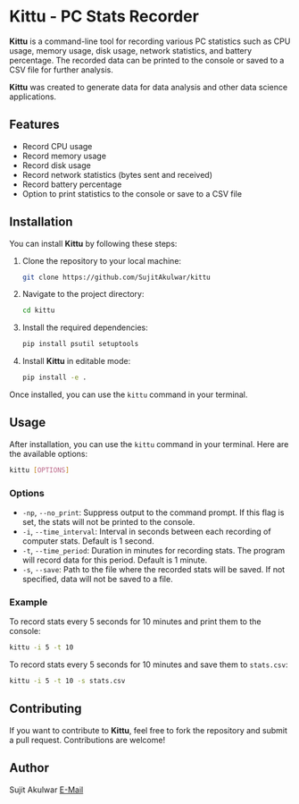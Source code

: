 

# Kittu - PC Stats Recorder

**Kittu** is a command-line tool for recording various PC statistics such as CPU usage, memory usage, disk usage, network statistics, and battery percentage. The recorded data can be printed to the console or saved to a CSV file for further analysis.

**Kittu** was created to generate data for data analysis and other data science applications.

## Features

- Record CPU usage
- Record memory usage
- Record disk usage
- Record network statistics (bytes sent and received)
- Record battery percentage
- Option to print statistics to the console or save to a CSV file

## Installation

You can install **Kittu** by following these steps:

1. Clone the repository to your local machine:

   ```bash
   git clone https://github.com/SujitAkulwar/kittu
   ```
2. Navigate to the project directory:

   ```bash
   cd kittu
   ```
3. Install the required dependencies:

   ```bash
   pip install psutil setuptools
   ```
4. Install **Kittu** in editable mode:

   ```bash
   pip install -e .
   ```

Once installed, you can use the `kittu` command in your terminal.

## Usage

After installation, you can use the `kittu` command in your terminal. Here are the available options:

```bash
kittu [OPTIONS]
```

### Options

- `-np`, `--no_print`: Suppress output to the command prompt. If this flag is set, the stats will not be printed to the console.
- `-i`, `--time_interval`: Interval in seconds between each recording of computer stats. Default is 1 second.
- `-t`, `--time_period`: Duration in minutes for recording stats. The program will record data for this period. Default is 1 minute.
- `-s`, `--save`: Path to the file where the recorded stats will be saved. If not specified, data will not be saved to a file.

### Example

To record stats every 5 seconds for 10 minutes and print them to the console:

```bash
kittu -i 5 -t 10
```

To record stats every 5 seconds for 10 minutes and save them to `stats.csv`:

```bash
kittu -i 5 -t 10 -s stats.csv
```

## Contributing

If you want to contribute to **Kittu**, feel free to fork the repository and submit a pull request. Contributions are welcome!

## Author

Sujit Akulwar
[E-Mail](mailto:sujitakulwar@gmail.com)
